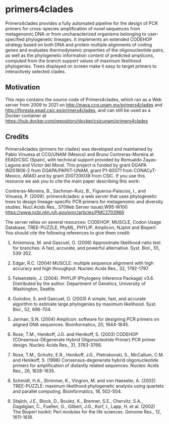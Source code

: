 # primers4clades

Primers4clades provides a fully automated pipeline for the design of PCR primers for cross-species amplification of novel sequences from metagenomic DNA or from uncharacterized organisms belonging to user-specified phylogenetic lineages. It implements an extended CODEHOP strategy based on both DNA and protein multiple alignments of coding genes and evaluates thermodynamic properties of the oligonucleotide pairs, as well as the phylogenetic information content of predicted amplicons, computed from the branch support values of maximum likelihood phylogenies. Trees displayed on screen make it easy to target primers to interactively selected clades. 

## Motivation

This repo contains the source code of Primers4clades, which ran as a Web server from 2009 to 2021 on http://maya.ccg.unam.mx/primers4clades and http://floresta.eead.csic.es/primers4clades, and can still be used as a Docker container at https://hub.docker.com/repository/docker/csicunam/primers4clades

## Credits

Primers4clades (primers for clades) was developed and maintained by Pablo Vinuesa at CCG/UNAM (Mexico) and Bruno Contreras-Moreira at EEAD/CSIC (Spain), with technical support provided by Romualdo Zayas-Laguna and Victor del Moral. This project is funded by grant DGAPA IN201806-2 from DGAPA/PAPIIT-UNAM, grant P1-60071 from CONACyT-Mexico, ARAID and by grant 200720I038 from CSIC. If you use this resource we ask you to cite the main paper describing this work:

Contreras-Moreira, B., Sachman-Ruiz, B., Figueroa-Palacios, I., and Vinuesa, P. (2009). primers4clades: a web server that uses phylogenetic trees to design lineage-specific PCR primers for metagenomic and diversity studies. Nucl.Acids Res., 37(Web Server issue):W95-W100 https://www.ncbi.nlm.nih.gov/pmc/articles/PMC2703966

The server relies on several resources: CODEHOP, MUSCLE, Codon Usage Database, TREE-PUZZLE, PhyML, PHYLIP, Amplicon, NJplot and Bioperl. You should cite the following references to give them credit:

1.  Anisimova, M. and Gascuel, O. (2006) Approximate likelihood-ratio test for branches: A fast, accurate, and powerful alternative. Syst. Biol., 55, 539-352.

2. Edgar, R.C. (2004) MUSCLE: multiple sequence alignment with high accuracy and high throughput. Nucleic Acids Res., 32, 1792-1797.

3. Felsenstein, J. (2004). PHYLIP (Phylogeny Inference Package) v3.6. Distributed by the author. Department of Genetics, University of Washington, Seattle.

4. Guindon, S. and Gascuel, O. (2003) A simple, fast, and accurate algorithm to estimate large phylogenies by maximum likelihood. Syst. Biol., 52, 696-704.

5. Jarman, S.N. (2004) Amplicon: software for designing PCR primers on aligned DNA sequences. Bioinformatics, 20, 1644-1645.

6. Rose, T.M., Henikoff, J.G. and Henikoff, S. (2003) CODEHOP (COnsensus-DEgenerate Hybrid Oligonucleotide Primer) PCR primer design. Nucleic Acids Res., 31, 3763-3766.

7. Rose, T.M., Schultz, E.R., Henikoff, J.G., Pietrokovski, S., McCallum, C.M. and Henikoff, S. (1998) Consensus-degenerate hybrid oligonucleotide primers for amplification of distantly related sequences. Nucleic Acids Res., 26, 1628-1635.

8. Schmidt, H.A., Strimmer, K., Vingron, M. and von Haeseler, A. (2002) TREE-PUZZLE: maximum likelihood phylogenetic analysis using quartets and parallel computing. Bioinformatics, 18, 502-504.

9. Stajich, J.E., Block, D., Boulez, K., Brenner, S.E., Chervitz, S.A., Dagdigian, C., Fuellen, G., Gilbert, J.G., Korf, I., Lapp, H. et al. (2002) The Bioperl toolkit: Perl modules for the life sciences. Genome Res., 12, 1611-1618.

